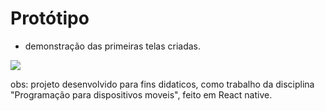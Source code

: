 # Protótipo


- demonstração das primeiras telas criadas.

<img src ="image/demonstracao_inicio2.gif">


obs: projeto desenvolvido para fins didaticos, como  trabalho da disciplina "Programação para dispositivos moveis", feito em React native.
